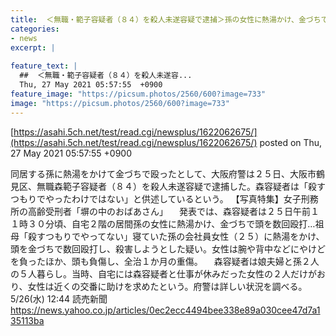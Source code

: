 ```yaml
---
title:  ＜無職・範子容疑者（８４）を殺人未遂容疑で逮捕＞孫の女性に熱湯かけ、金づちで頭を数回殴打「殺すつもりでやってない」  
categories:
- news
excerpt: |
  
feature_text: |
  ##  ＜無職・範子容疑者（８４）を殺人未遂容...
  Thu, 27 May 2021 05:57:55  +0900
feature_image: "https://picsum.photos/2560/600?image=733"
image: "https://picsum.photos/2560/600?image=733"
---
```


[https://asahi.5ch.net/test/read.cgi/newsplus/1622062675/](https://asahi.5ch.net/test/read.cgi/newsplus/1622062675/)
posted on Thu, 27 May 2021 05:57:55  +0900

<!--more-->

同居する孫に熱湯をかけて金づちで殴ったとして、大阪府警は２５日、大阪市鶴見区、無職森範子容疑者（８４）を殺人未遂容疑で逮捕した。森容疑者は「殺すつもりでやったわけではない」と供述しているという。 【写真特集】女子刑務所の高齢受刑者「塀の中のおばあさん」 　発表では、森容疑者は２５日午前１１時３０分頃、自宅２階の居間孫の女性に熱湯かけ、金づちで頭を数回殴打…祖母「殺すつもりでやってない」寝ていた孫の会社員女性（２５）に熱湯をかけ、頭を金づちで数回殴打し、殺害しようとした疑い。女性は腕や背中などにやけどを負ったほか、頭も負傷し、全治１か月の重傷。 　森容疑者は娘夫婦と孫２人の５人暮らし。当時、自宅には森容疑者と仕事が休みだった女性の２人だけがおり、女性は近くの交番に助けを求めたという。府警は詳しい状況を調べる。 5/26(水) 12:44 読売新聞 https://news.yahoo.co.jp/articles/0ec2ecc4494bee338e89a030cee47d7a135113ba
